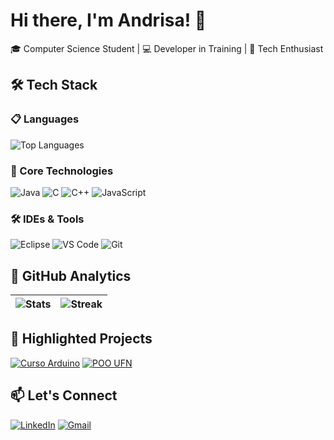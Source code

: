 # Hi there, I'm Andrisa! 👋

🎓 Computer Science Student | 💻 Developer in Training | 🚀 Tech Enthusiast

<style>
  :root {
    --soft-black: #0D1117;
    --dark-red: #D82C20;
    --soft-red: #FF6B6B;
    --light-text: #E6EDF3;
  }
</style>

## 🛠️ Tech Stack

### 📋 Languages
![Top Languages](https://github-readme-stats.vercel.app/api/top-langs/?username=Andrisa-S&layout=compact&hide_border=true&bg_color=0D1117&title_color=FF6B6B&text_color=E6EDF3&hide=html,css)

### 🔧 Core Technologies
![Java](https://img.shields.io/badge/Java-%23D82C20.svg?style=for-the-badge&logo=openjdk&logoColor=white)
![C](https://img.shields.io/badge/C-%230D1117.svg?style=for-the-badge&logo=c&logoColor=white)
![C++](https://img.shields.io/badge/C++-%23D82C20.svg?style=for-the-badge&logo=c%2B%2B&logoColor=white)
![JavaScript](https://img.shields.io/badge/JavaScript-%230D1117.svg?style=for-the-badge&logo=javascript&logoColor=%23FFD700)

### 🛠️ IDEs & Tools
![Eclipse](https://img.shields.io/badge/Eclipse-%230D1117.svg?style=for-the-badge&logo=eclipse&logoColor=%23D82C20)
![VS Code](https://img.shields.io/badge/VS_Code-%230D1117.svg?style=for-the-badge&logo=visual-studio-code&logoColor=%23D82C20)
![Git](https://img.shields.io/badge/Git-%23D82C20.svg?style=for-the-badge&logo=git&logoColor=white)

## 🌟 GitHub Analytics
| ![Stats](https://github-readme-stats.vercel.app/api?username=Andrisa-S&show_icons=true&hide_border=true&bg_color=0D1117&title_color=FF6B6B&icon_color=D82C20&text_color=E6EDF3&hide_title=false) | ![Streak](https://streak-stats.demolab.com?user=Andrisa-S&background=0D1117&fire=FF6B6B&ring=D82C20&stroke=D82C20&currStreakLabel=E6EDF3&hide_border=true) |
|-----------------------------------------------------------------------------------------------------------------------------------------------------------------------------------------------|-----------------------------------------------------------------------------------------------------------------------------------------------------------|

## 📌 Highlighted Projects
[![Curso Arduino](https://github-readme-stats.vercel.app/api/pin/?username=Andrisa-S&repo=CursoArduino2024&theme=dark&bg_color=0D1117&title_color=FF6B6B&text_color=E6EDF3)](https://github.com/Andrisa-S/CursoArduino2024)
[![POO UFN](https://github-readme-stats.vercel.app/api/pin/?username=Andrisa-S&repo=ProgramacaoOrientadaAObjetosUFN&theme=dark&bg_color=0D1117&title_color=FF6B6B&text_color=E6EDF3)](https://github.com/Andrisa-S/ProgramacaoOrientadaAObjetosUFN)

## 📫 Let's Connect
[![LinkedIn](https://img.shields.io/badge/LinkedIn-%230D1117.svg?style=for-the-badge&logo=linkedin&logoColor=%23FF6B6B)](https://www.linkedin.com/in/andrisa-dos-santos-silva-b8a56622a)
[![Gmail](https://img.shields.io/badge/Email-%23D82C20.svg?style=for-the-badge&logo=gmail&logoColor=white)](mailto:andrisassilva@gmail.com)

